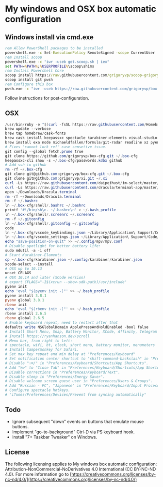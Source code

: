 # My windows and OSX box automatic configuration

## Windows install via cmd.exe

```bat
rem Allow PowerShell packages to be installed
powershell.exe -c Set-ExecutionPolicy RemoteSigned -scope CurrentUser
rem Install scoop
powershell.exe -c "iwr -useb get.scoop.sh | iex"
set PATH=%PATH%;%USERPROFILE%\scoop\shims
rem Install Powershell Core
scoop install https://raw.githubusercontent.com/grigoryvp/scoop-grigoryvp/master/7zip.json
scoop install git pwsh
rem Configure this box
pwsh.exe -c "iwr -useb https://raw.githubusercontent.com/grigoryvp/box-cfg/master/configure.ps1 | iex"
```

Follow instructions for post-configuration.

## OSX

```ps1
/usr/bin/ruby -e "$(curl -fsSL https://raw.githubusercontent.com/Homebrew/install/master/install)"
brew update --verbose
brew tap homebrew/cask-fonts
brew cask install keepassxc spectacle karabiner-elements visual-studio-code font-monoid menumeters transmission powershell obs zoomus mpv
brew install exa node michaeldfallen/formula/git-radar readline xz pyenv rbenv
# Fixes 'cannot lock ref' case sensetive issue.
git config --global fetch.prune true
git clone https://github.com/grigoryvp/box-cfg.git ~/.box-cfg
keepassxc-cli show -s ~/.box-cfg/passwords.kdbx github
# Add ssh to github
rm -rf ~/.box-cfg
git clone git@github.com:grigoryvp/box-cfg.git ~/.box-cfg
git clone git@github.com:grigoryvp/xi.git ~/.xi
curl -Ls https://raw.githubusercontent.com/daipeihust/im-select/master/install_mac.sh | sh
curl -Ls https://raw.githubusercontent.com/dracula/terminal-app/master/Dracula.terminal > ~/Downloads/Dracula.terminal
open ~/Downloads/Dracula.terminal
rm -rf ~/Downloads/Dracula.terminal
rm -f ~/.bashrc
ln ~/.box-cfg/shell/.bashrc ~/.bashrc
printf '#!/bin/sh\n. ~/.bashrc\n' > ~/.bash_profile
ln ~/.box-cfg/shell/.screenrc ~/.screenrc
rm -f ~/.gitconfig
ln ~/.box-cfg/shell/.gitconfig ~/.gitconfig
code
ln ~/.box-cfg/vscode_keybindings.json ~/Library/Application\ Support/Code/User/keybindings.json
ln ~/.box-cfg/vscode_settings.json ~/Library/Application\ Support/Code/User/settings.json
echo "save-position-on-quit" >> ~/.config/mpv/mpv.conf
# Disable spotlight for better battery life:
sudo mdutil -a -i off
# Start Karabiner-Elements
cp ~/.box-cfg/karabiner.json ~/.config/karabiner/karabiner.json
xcode-select --install
# OSX up to 10.13
unset CFLAGS
# OSX 10.14 and later (XCode version)
# export CFLAGS="-I$(xcrun --show-sdk-path)/usr/include"
pyenv init
echo 'eval "$(pyenv init -)"' >> ~/.bash_profile
pyenv install 3.8.1
pyenv global 3.8.1
rbenv init
echo 'eval "$(rbenv init -)"' >> ~/.bash_profile
rbenv install 2.6.5
rbenv global 2.6.5
# Enable keyboard repeat, need to restart after that
defaults write NSGlobalDomain ApplePressAndHoldEnabled -bool false
# Install Short Menu, Snap, Battery Monitor, XCode, Affinity, Telegram (Not "Telegram Desktop"), Chatty from app store.
# Install https://ryanhanson.dev/scroll
# Menu bar, from right to left:
# spectacle, wifi, bt, clock, short menu, battery monitor, menumeters
# Install tampermonkey for Safari.
# Set max key repeat and min delay at "Preferences/Keyboard"
# Set notification center shortcut to "shift-command-backslash" in "Preferences/Keyboard/Shortcuts".
# Disable "⇧⌘/" in "Preferences/Keyboard/Shortcuts/App Shortcuts".
# Add "⌘w" to "Close Tab" in "Preferences/Keyboard/Shortcuts/App Shortcuts" for Safari.
# Disable corrections in "Preferences/Keyboard/Text".
# Disable sleep in "Preferences/Energy Saver".
# Disable welcome screen guest user in "Preferences/Users & Groups".
# Add "Russian - PC", "Japanese" in "Preferences/Keyboard/Input Process".
# Configure spectacle hotkeys.
# "iTunes/Preferences/Devices/Prevent from syncing automatically"
```

## Todo

* Ignore subsequent "down" events on buttons that emulate mouse buttons.
* Implement "go-to-background" Ctrl-D via PS keyboard hook.
* Install "7+ Taskbar Tweaker" on Windows.

## License

The following licensing applies to My windows box automatic configuration:
Attribution-NonCommercial-NoDerivatives 4.0 International
(CC BY-NC-ND 4.0). For more information go to
[https://creativecommons.org/licenses/by-nc-nd/4.0/](https://creativecommons.org/licenses/by-nc-nd/4.0/)

